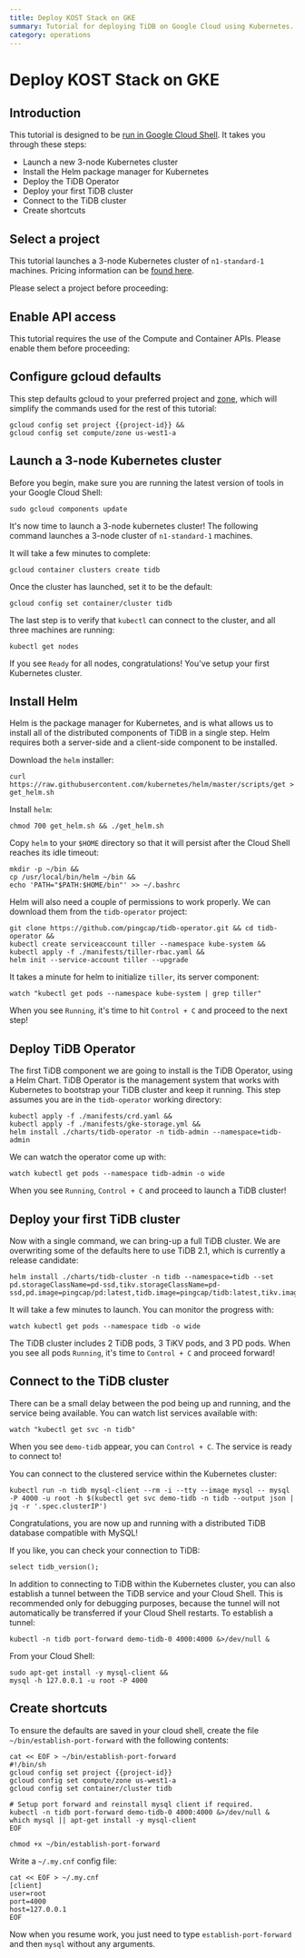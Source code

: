 ```yaml
---
title: Deploy KOST Stack on GKE
summary: Tutorial for deploying TiDB on Google Cloud using Kubernetes.
category: operations
---
```


# Deploy KOST Stack on GKE

## Introduction

This tutorial is designed to be [run in Google Cloud Shell](https://console.cloud.google.com/cloudshell/open?git_repo=https://github.com/pingcap/tidb-operator&tutorial=docs/google-kubernetes-tutorial.md). It takes you through these steps:

- Launch a new 3-node Kubernetes cluster
- Install the Helm package manager for Kubernetes
- Deploy the TiDB Operator
- Deploy your first TiDB cluster
- Connect to the TiDB cluster
- Create shortcuts

## Select a project

This tutorial launches a 3-node Kubernetes cluster of `n1-standard-1` machines. Pricing information can be [found here](https://cloud.google.com/compute/pricing).

Please select a project before proceeding:

<walkthrough-project-billing-setup key="project-id">
</walkthrough-project-billing-setup>

## Enable API access

This tutorial requires the use of the Compute and Container APIs. Please enable them before proceeding:

<walkthrough-enable-apis apis="container.googleapis.com,compute.googleapis.com">
</walkthrough-enable-apis>

## Configure gcloud defaults

This step defaults gcloud to your preferred project and [zone](https://cloud.google.com/compute/docs/regions-zones/), which will simplify the commands used for the rest of this tutorial:

	gcloud config set project {{project-id}} &&
	gcloud config set compute/zone us-west1-a

## Launch a 3-node Kubernetes cluster

Before you begin, make sure you are running the latest version of tools in your Google Cloud Shell:

	sudo gcloud components update

It's now time to launch a 3-node kubernetes cluster! The following command launches a 3-node cluster of `n1-standard-1` machines.

It will take a few minutes to complete:

	gcloud container clusters create tidb

Once the cluster has launched, set it to be the default:

	gcloud config set container/cluster tidb

The last step is to verify that `kubectl` can connect to the cluster, and all three machines are running:

	kubectl get nodes

If you see `Ready` for all nodes, congratulations! You've setup your first Kubernetes cluster.

## Install Helm

Helm is the package manager for Kubernetes, and is what allows us to install all of the distributed components of TiDB in a single step. Helm requires both a server-side and a client-side component to be installed.

Download the `helm` installer:

	curl https://raw.githubusercontent.com/kubernetes/helm/master/scripts/get > get_helm.sh

Install `helm`:

	chmod 700 get_helm.sh && ./get_helm.sh

Copy `helm` to your `$HOME` directory so that it will persist after the Cloud Shell reaches its idle timeout:

	mkdir -p ~/bin &&
	cp /usr/local/bin/helm ~/bin &&
	echo 'PATH="$PATH:$HOME/bin"' >> ~/.bashrc

Helm will also need a couple of permissions to work properly. We can download them from the `tidb-operator` project:

	git clone https://github.com/pingcap/tidb-operator.git && cd tidb-operator &&
	kubectl create serviceaccount tiller --namespace kube-system &&
	kubectl apply -f ./manifests/tiller-rbac.yaml &&
	helm init --service-account tiller --upgrade

It takes a minute for helm to initialize `tiller`, its server component:

	watch "kubectl get pods --namespace kube-system | grep tiller"

When you see `Running`, it's time to hit `Control + C` and proceed to the next step!

## Deploy TiDB Operator

The first TiDB component we are going to install is the TiDB Operator, using a Helm Chart. TiDB Operator is the management system that works with Kubernetes to bootstrap your TiDB cluster and keep it running. This step assumes you are in the `tidb-operator` working directory:

	kubectl apply -f ./manifests/crd.yaml &&
	kubectl apply -f ./manifests/gke-storage.yml &&
	helm install ./charts/tidb-operator -n tidb-admin --namespace=tidb-admin

We can watch the operator come up with:

	watch kubectl get pods --namespace tidb-admin -o wide

When you see `Running`, `Control + C` and proceed to launch a TiDB cluster!

## Deploy your first TiDB cluster

Now with a single command, we can bring-up a full TiDB cluster. We are overwriting some of the defaults here to use TiDB 2.1, which is currently a release candidate:

	helm install ./charts/tidb-cluster -n tidb --namespace=tidb --set pd.storageClassName=pd-ssd,tikv.storageClassName=pd-ssd,pd.image=pingcap/pd:latest,tidb.image=pingcap/tidb:latest,tikv.image=pingcap/tikv:latest

It will take a few minutes to launch. You can monitor the progress with:

	watch kubectl get pods --namespace tidb -o wide

The TiDB cluster includes 2 TiDB pods, 3 TiKV pods, and 3 PD pods. When you see all pods `Running`, it's time to `Control + C` and proceed forward!

## Connect to the TiDB cluster

There can be a small delay between the pod being up and running, and the service being available. You can watch list services available with:

	watch "kubectl get svc -n tidb"

When you see `demo-tidb` appear, you can `Control + C`. The service is ready to connect to!

You can connect to the clustered service within the Kubernetes cluster:

	kubectl run -n tidb mysql-client --rm -i --tty --image mysql -- mysql -P 4000 -u root -h $(kubectl get svc demo-tidb -n tidb --output json | jq -r '.spec.clusterIP')

Congratulations, you are now up and running with a distributed TiDB database compatible with MySQL!

If you like, you can check your connection to TiDB:

	select tidb_version();

In addition to connecting to TiDB within the Kubernetes cluster, you can also establish a tunnel between the TiDB service and your Cloud Shell. This is recommended only for debugging purposes, because the tunnel will not automatically be transferred if your Cloud Shell restarts. To establish a tunnel:

	kubectl -n tidb port-forward demo-tidb-0 4000:4000 &>/dev/null &

From your Cloud Shell:

	sudo apt-get install -y mysql-client &&
	mysql -h 127.0.0.1 -u root -P 4000

## Create shortcuts

To ensure the defaults are saved in your cloud shell, create the file `~/bin/establish-port-forward` with the following contents:

```
cat << EOF > ~/bin/establish-port-forward
#!/bin/sh
gcloud config set project {{project-id}}
gcloud config set compute/zone us-west1-a
gcloud config set container/cluster tidb

# Setup port forward and reinstall mysql client if required.
kubectl -n tidb port-forward demo-tidb-0 4000:4000 &>/dev/null &
which mysql || apt-get install -y mysql-client
EOF

chmod +x ~/bin/establish-port-forward
```

Write a `~/.my.cnf` config file:

```
cat << EOF > ~/.my.cnf
[client]
user=root
port=4000
host=127.0.0.1
EOF
```
	
Now when you resume work, you just need to type `establish-port-forward` and then `mysql` without any arguments.